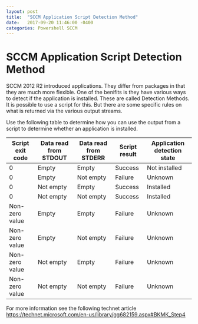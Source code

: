 ```yaml
---
layout: post
title:  "SCCM Application Script Detection Method"
date:   2017-09-20 11:46:00 -0400
categories: Powershell SCCM
---
```

# SCCM Application Script Detection Method #

SCCM 2012 R2 introduced applications.  They differ from packages in that they are much more flexible.  One of the benifits is they have various ways to detect if the application is installed.  These are called Detection Methods.  It is possible to use a script for this.  But there are some specific rules on what is returned via the various output streams. 

Use the following table to determine how you can use the output from a script to determine whether an application is installed.

Script exit code | Data read from STDOUT | Data read from STDERR | Script result | Application detection state
 --- | --- | --- | --- | -----
0 | Empty | Empty | Success | Not installed
0 | Empty | Not empty | Failure | Unknown
0 | Not empty | Empty | Success | Installed
0 | Not empty | Not empty | Success | Installed
Non-zero value | Empty | Empty | Failure | Unknown 
Non-zero value | Empty | Not empty | Failure | Unknown
Non-zero value | Not empty | Empty | Failure | Unknown
Non-zero value | Not empty | Not empty | Failure | Unknown
 
 
 For more information see the following technet article
 https://technet.microsoft.com/en-us/library/gg682159.aspx#BKMK_Step4
 
 
